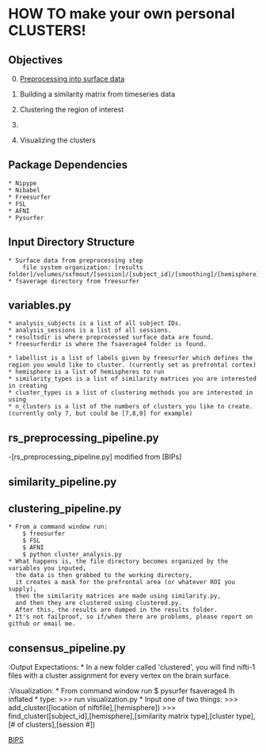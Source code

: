 HOW TO make your own personal CLUSTERS!
======

Objectives
------
0) [Preprocessing into surface data](#rs_preprocessing_pipeline.py)

1) Building a similarity matrix from timeseries data

2) Clustering the region of interest
3) 
2) Visualizing the clusters

Package Dependencies
------
	* Nipype
    * Nibabel
    * Freesurfer
    * FSL
    * AFNI
    * Pysurfer

Input Directory Structure
------
	* Surface data from preprocessing step
        file system organization: [results folder]/volumes/sxfmout/[session]/[subject_id]/[smoothing]/[hemisphere]/[file]
    * fsaverage directory from freesurfer

variables.py
------
    * analysis_subjects is a list of all subject IDs.
    * analysis_sessions is a list of all sessions.
    * resultsdir is where preprocessed surface data are found.
    * freesurferdir is where the fsaverage4 folder is found.

    * labellist is a list of labels given by freesurfer which defines the region you would like to cluster. (currently set as prefrontal cortex)
    * hemisphere is a list of hemispheres to run
    * similarity_types is a list of similarity matrices you are interested in creating
    * cluster_types is a list of clustering methods you are interested in using
    * n_clusters is a list of the numbers of clusters you like to create. (currently only 7, but could be [7,8,9] for example)

rs_preprocessing_pipeline.py
------
-[rs_preprocessing_pipeline.py] modified from [BIPs]

similarity_pipeline.py
------

clustering_pipeline.py
------
    * From a command window run: 
        $ freesurfer        
        $ FSL
        $ AFNI
        $ python cluster_analysis.py
    * What happens is, the file directory becomes organized by the variables you inputed, 
      the data is then grabbed to the working directory, 
      it creates a mask for the prefrontal area (or whatever ROI you supply), 
      then the similarity matrices are made using similarity.py, 
      and then they are clustered using clustered.py. 
      After this, the results are dumped in the results folder.
    * It's not failproof, so if/when there are problems, please report on github or email me.

consensus_pipeline.py
------

:Output Expectations:
    * In a new folder called 'clustered', you will find nifti-1 files with a cluster assignment for every vertex on the brain surface.

:Visualization:
    * From command window run 
        $ pysurfer fsaverage4 lh inflated
    * type: 
        >>> run visualization.py
    * Input one of two things:
        >>> add_cluster([location of niftifile],[hemisphere])
        >>> find_cluster([subject_id],[hemisphere],[similarity matrix type],[cluster type],[# of clusters],[session #])

[BIPS](https://github.com/INCF/BrainImagingPipelines/blob/master/bips/workflows/gablab/wips/scripts/base.py)
